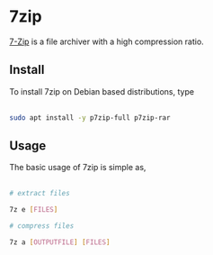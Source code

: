 # 7zip

[7-Zip](https://www.7-zip.org/) is a file archiver with a high compression ratio.

## Install

To install 7zip on Debian based distributions, type
<br></br>
```bash
sudo apt install -y p7zip-full p7zip-rar
```

## Usage
The basic usage of 7zip is simple as,
<br></br>
```bash
# extract files

7z e [FILES]

# compress files

7z a [OUTPUTFILE] [FILES]
```